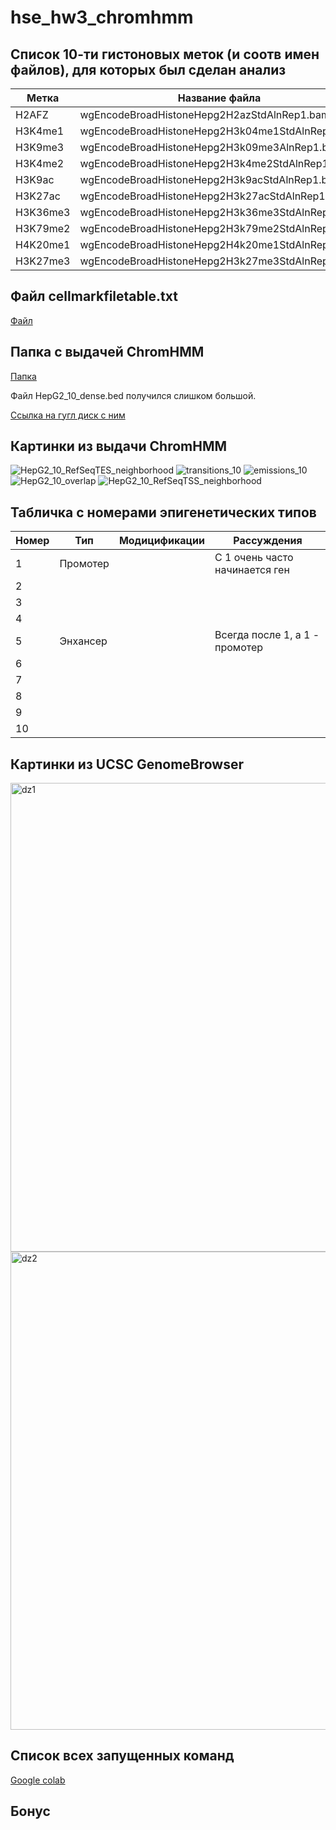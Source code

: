 # hse_hw3_chromhmm


## Список 10-ти гистоновых меток (и соотв имен файлов), для которых был сделан анализ
| Метка | Название файла |
| ------------- | ------------- | 
| H2AFZ |	wgEncodeBroadHistoneHepg2H2azStdAlnRep1.bam|
| H3K4me1 |	wgEncodeBroadHistoneHepg2H3k04me1StdAlnRep1.bam|
| H3K9me3 |	wgEncodeBroadHistoneHepg2H3k09me3AlnRep1.bam|
| H3K4me2 |	wgEncodeBroadHistoneHepg2H3k4me2StdAlnRep1.bam|
| H3K9ac | wgEncodeBroadHistoneHepg2H3k9acStdAlnRep1.bam|
| H3K27ac |	wgEncodeBroadHistoneHepg2H3k27acStdAlnRep1.bam|
| H3K36me3 |	wgEncodeBroadHistoneHepg2H3k36me3StdAlnRep1.bam|
| H3K79me2 |	wgEncodeBroadHistoneHepg2H3k79me2StdAlnRep1.bam|
| H4K20me1 |	wgEncodeBroadHistoneHepg2H4k20me1StdAlnRep1.bam|
| H3K27me3 |	wgEncodeBroadHistoneHepg2H3k27me3StdAlnRep1.bam|

## Файл cellmarkfiletable.txt

[Файл](https://raw.githubusercontent.com/Kalick153/hse_hw3_chromhmm/main/cellmarkfiletable.txt)

## Папка с выдачей ChromHMM
[Папка](https://github.com/Kalick153/hse_hw3_chromhmm/tree/main/ChromHMM_output)

Файл HepG2_10_dense.bed получился слишком большой.

[Ссылка на гугл диск с ним](https://drive.google.com/file/d/1OnSCT-FMjdbfk5L2JzXE2HqLMAzhynF2/view?usp=sharing)

## Картинки из выдачи ChromHMM
![HepG2_10_RefSeqTES_neighborhood](https://user-images.githubusercontent.com/71277325/160294954-669bbc6b-7568-4cef-b1e9-5c92476a4f5b.png)
![transitions_10](https://user-images.githubusercontent.com/71277325/160294956-aed4c6ff-a67c-451e-a3af-50435280f832.png)
![emissions_10](https://user-images.githubusercontent.com/71277325/160294957-bdf0dbe4-a14c-4286-9ca1-2a256427a07b.png)
![HepG2_10_overlap](https://user-images.githubusercontent.com/71277325/160294959-596c6ae9-30f0-41d7-9678-0eae8a68cd14.png)
![HepG2_10_RefSeqTSS_neighborhood](https://user-images.githubusercontent.com/71277325/160294974-0b59917d-93f7-499c-ae52-e8b48c55c567.png)


## Табличка с номерами эпигенетических типов
| Номер | Тип | Модицификации | Рассуждения |
| ------------- | ------------- | ------------- | ------------- | 
| 1 | Промотер | | С 1 очень часто начинается ген|
| 2 | | | |
| 3 | | | |
| 4 | | | |
| 5 | Энхансер | | Всегда после 1, а 1 - промотер|
| 6 | | | |
| 7 | | | |
| 8 | | | |
| 9 | | | |
| 10 | | | |

## Картинки из UCSC GenomeBrowser 

<img width="750" alt="dz1" src="https://user-images.githubusercontent.com/71277325/160297462-671be56f-eb5e-44c1-a6b2-9a054c6d3a98.PNG">

<img width="765" alt="dz2" src="https://user-images.githubusercontent.com/71277325/160297605-78abf45d-cf4a-4fdd-96fa-0ad1867f1271.PNG">


## Список всех запущенных команд

[Google colab](https://colab.research.google.com/drive/1O_O0F2lQUBZyER_558TBYNJpGHLS04Fg?usp=sharing)

## Бонус

